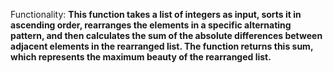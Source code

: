 Functionality: **This function takes a list of integers as input, sorts it in ascending order, rearranges the elements in a specific alternating pattern, and then calculates the sum of the absolute differences between adjacent elements in the rearranged list. The function returns this sum, which represents the maximum beauty of the rearranged list.**